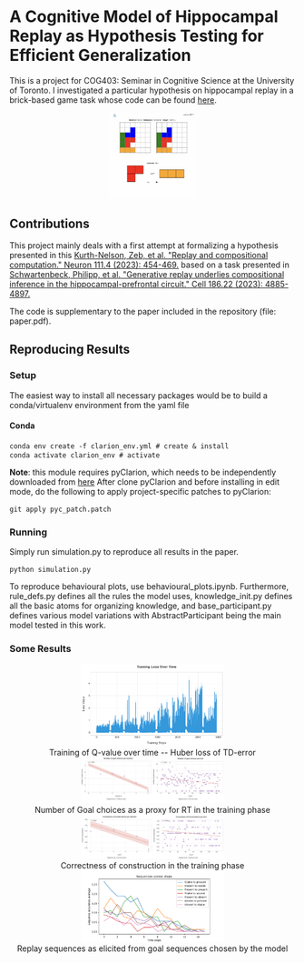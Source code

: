 # A Cognitive Model of Hippocampal Replay as Hypothesis Testing for Efficient Generalization
This is a project for COG403: Seminar in Cognitive Science at the University of Toronto. I investigated a particular hypothesis on hippocampal replay in a brick-based game task whose code can be found [here]([https://github.com/schwartenbeckph/Generative-Replay/]).

<p align="center">
<img width="30%" src="https://github.com/mishaalkandapath/clarion_replay/blob/main/data/figures/agentpic.png">
</p>

## Contributions
This project mainly deals with a first attempt at formalizing a hypothesis presented in this 
[Kurth-Nelson, Zeb, et al. "Replay and compositional computation." Neuron 111.4 (2023): 454-469.](https://www.cell.com/neuron/fulltext/S0896-6273(22)01125-4?_returnURL=https%3A%2F%2Flinkinghub.elsevier.com%2Fretrieve%2Fpii%2FS0896627322011254%3Fshowall%3Dtrue) 
based on a task presented in 
[Schwartenbeck, Philipp, et al. "Generative replay underlies compositional inference in the hippocampal-prefrontal circuit." Cell 186.22 (2023): 4885-4897.](https://www.cell.com/neuron/fulltext/S0896-6273(22)01125-4?_returnURL=https%3A%2F%2Flinkinghub.elsevier.com%2Fretrieve%2Fpii%2FS0896627322011254%3Fshowall%3Dtrue) 

The code is supplementary to the paper included in the repository (file: paper.pdf).

## Reproducing Results
### Setup
The easiest way to install all necessary packages would be to build a conda/virtualenv environment from the yaml file
#### Conda
```
conda env create -f clarion_env.yml	# create & install
conda activate clarion_env # activate
```
**Note**: this module requires pyClarion, which needs to be independently downloaded from [here](https://github.com/cmekik/pyClarion/tree/v2409)
After clone pyClarion and before installing in edit mode, do the following to apply project-specific patches to pyClarion:
```
git apply pyc_patch.patch
```
 ### Running
 Simply run simulation.py to reproduce all results in the paper. 
 ```
 python simulation.py
 ```
To reproduce behavioural plots, use behavioural_plots.ipynb. Furthermore, rule_defs.py defines all the rules the model uses, knowledge_init.py defines all the basic atoms for organizing knowledge, and base_participant.py defines various model variations with AbstractParticipant being the main model tested in this work.

### Some Results
<p align="center">
 <img width="50%" src="https://github.com/mishaalkandapath/clarion_replay/blob/main/data/figures/training_nn_loss.png"><br>
 Training of Q-value over time -- Huber loss of TD-error<br>
 <img width="50%" src="https://github.com/mishaalkandapath/clarion_replay/blob/main/data/figures/train_rt_combined.png"><br>
 Number of Goal choices as a proxy for RT in the training phase<br>
 <img width="50%" src="https://github.com/mishaalkandapath/clarion_replay/blob/main/data/figures/train_corr_combined.png"><br>
 Correctness of construction in the training phase<br>
 <img width="50%" src="https://github.com/mishaalkandapath/clarion_replay/blob/main/data/figures/sequences_simple_goal.png"><br>
 Replay sequences as elicited from goal sequences chosen by the model <br>
</p>



